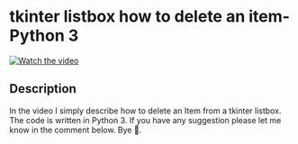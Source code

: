 # tkinter listbox how to delete an item- Python 3

[![Watch the video](https://img.youtube.com/vi/xVZCaZOlKEs/hqdefault.jpg)](https://youtu.be/xVZCaZOlKEs)

## Description

  

In the video I simply describe how to delete an Item from a tkinter listbox. The code is written in Python 3. If you have any suggestion please let me know in the comment below. Bye 🙂.

